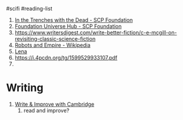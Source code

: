 #scifi #reading-list 
1. [In the Trenches with the Dead - SCP Foundation](https://scp-wiki.wikidot.com/in-the-trenches-with-the-dead)
2. [Foundation Universe Hub - SCP Foundation](https://scp-wiki.wikidot.com/universe-hub)
3. https://www.writersdigest.com/write-better-fiction/c-e-mcgill-on-revisiting-classic-science-fiction
4. [Robots and Empire - Wikipedia](https://en.m.wikipedia.org/wiki/Robots_and_Empire)
5. [Lena](https://qntm.org/mmacevedo)
6. https://i.4pcdn.org/tg/1599529933107.pdf
7. 

# Writing
1. [Write & Improve with Cambridge](https://writeandimprove.com/)
    1. read and improve?